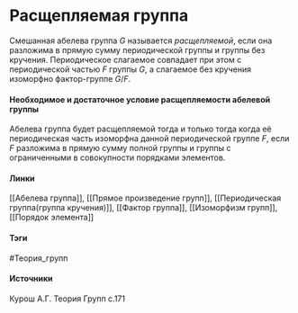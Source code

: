 # Расщепляемая группа
Смешанная абелева группа $G$ называется *расщепляемой*, если она разложима в прямую сумму периодической группы и группы без кручения. Периодическое слагаемое совпадает при этом с периодической частью $F$ группы $G$, а слагаемое без кручения изоморфно фактор-группе $G/F$.

#### Необходимое и достаточное условие расщепляемости абелевой группы
Абелева группа будет расщепляемой тогда и только тогда когда её периодическая часть изоморфна данной периодической группе $F$, если $F$ разложима в прямую сумму полной группы и группы с ограниченными в совокупности порядками элементов.

#### Линки
 [[Абелева группа]],
 [[Прямое произведение групп]],
 [[Периодическая группа(группа кручения)]],
 [[Фактор группа]],
 [[Изоморфизм групп]],
 [[Порядок элемента]]
#### Тэги
 #Теория_групп 
#### Источники
 Курош А.Г. Теория Групп с.171
